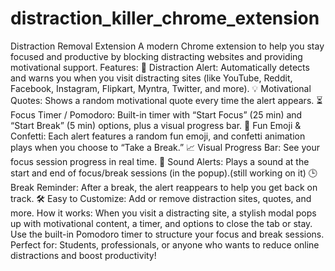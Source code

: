 # distraction_killer_chrome_extension
Distraction Removal Extension
A modern Chrome extension to help you stay focused and productive by blocking distracting websites and providing motivational support.
Features:
🚫 Distraction Alert: Automatically detects and warns you when you visit distracting sites (like YouTube, Reddit, Facebook, Instagram, Flipkart, Myntra, Twitter, and more).
💡 Motivational Quotes: Shows a random motivational quote every time the alert appears.
⏳ Focus Timer / Pomodoro: Built-in timer with “Start Focus” (25 min) and “Start Break” (5 min) options, plus a visual progress bar.
🎉 Fun Emoji & Confetti: Each alert features a random fun emoji, and confetti animation plays when you choose to “Take a Break.”
📈 Visual Progress Bar: See your focus session progress in real time.
🔔 Sound Alerts: Plays a sound at the start and end of focus/break sessions (in the popup).(still working on it)
🕒 Break Reminder: After a break, the alert reappears to help you get back on track.
🛠️ Easy to Customize: Add or remove distraction sites, quotes, and more.
How it works:
When you visit a distracting site, a stylish modal pops up with motivational content, a timer, and options to close the tab or stay.
Use the built-in Pomodoro timer to structure your focus and break sessions.
Perfect for:
Students, professionals, or anyone who wants to reduce online distractions and boost productivity!

